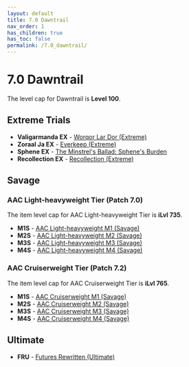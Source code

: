 ```yaml
---
layout: default
title: 7.0 Dawntrail
nav_order: 1
has_children: true
has_toc: false
permalink: /7.0_dawntrail/
---
```


# 7.0 Dawntrail

The level cap for Dawntrail is **Level 100**.

## Extreme Trials

- **Valigarmanda EX** - [Worqor Lar Dor (Extreme)]({{site.baseurl}}/7.0_dawntrail/extreme_trials/valigarmanda)
- **Zoraal Ja EX** - [Everkeep (Extreme)]({{site.baseurl}}/7.0_dawntrail/extreme_trials/zoraal_ja)
- **Sphene EX** - [The Minstrel's Ballad: Sphene's Burden]({{site.baseurl}}/7.0_dawntrail/extreme_trials/sphene)
- **Recollection EX** - [Recollection (Extreme)]({{site.baseurl}}/7.0_dawntrail/extreme_trials/recollection)

## Savage

### AAC Light-heavyweight Tier (Patch 7.0)

The item level cap for AAC Light-heavyweight Tier is **iLvl 735**.

- **M1S** - [AAC Light-heavyweight M1 (Savage)]({{site.baseurl}}/7.0_dawntrail/savage_raids/m1s)
- **M2S** - [AAC Light-heavyweight M2 (Savage)]({{site.baseurl}}/7.0_dawntrail/savage_raids/m2s)
- **M3S** - [AAC Light-heavyweight M3 (Savage)]({{site.baseurl}}/7.0_dawntrail/savage_raids/m3s)
- **M4S** - [AAC Light-heavyweight M4 (Savage)]({{site.baseurl}}/7.0_dawntrail/savage_raids/m4s)

### AAC Cruiserweight Tier (Patch 7.2)

The item level cap for AAC Cruiserweight Tier is **iLvl 765**.

- **M1S** - [AAC Cruiserweight M1 (Savage)]({{site.baseurl}}/7.0_dawntrail/savage_raids/m5s)
- **M2S** - [AAC Cruiserweight M2 (Savage)]({{site.baseurl}}/7.0_dawntrail/savage_raids/m6s)
- **M3S** - [AAC Cruiserweight M3 (Savage)]({{site.baseurl}}/7.0_dawntrail/savage_raids/m7s)
- **M4S** - [AAC Cruiserweight M4 (Savage)]({{site.baseurl}}/7.0_dawntrail/savage_raids/m8s)

## Ultimate

- **FRU** - [Futures Rewritten (Ultimate)]({{site.baseurl}}/ultimates/fru)